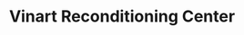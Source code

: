 ---
title: "Vinart Reconditioning Center"
url: /emmaus/vinart-reconditioning-center/
shop: car repair
---